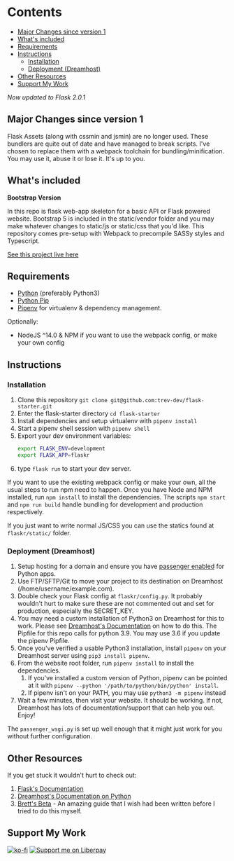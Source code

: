 # Contents
<!-- MarkdownTOC autolink="true" autoanchor="true" -->

- [Major Changes since version 1](#major-changes-since-version-1)
- [What's included](#whats-included)
- [Requirements](#requirements)
- [Instructions](#instructions)
    - [Installation](#installation)
    - [Deployment \(Dreamhost\)](#deployment-dreamhost)
- [Other Resources](#other-resources)
- [Support My Work](#support-my-work)

<!-- /MarkdownTOC -->

*Now updated to Flask 2.0.1*

<a id="major-changes-since-version-1"></a>
## Major Changes since version 1

Flask Assets (along with cssmin and jsmin) are no longer used. These bundlers are quite out of date and have managed to break scripts. I've chosen to replace them with a webpack toolchain for bundling/minification. You may use it, abuse it or lose it. It's up to you.

<a id="whats-included"></a>
## What's included

**Bootstrap Version**

In this repo is flask web-app skeleton for a basic API or Flask powered website. Bootstrap 5 is included in the static/vendor folder and you may make whatever changes to static/js or static/css that you'd like. This repository comes pre-setup with Webpack to precompile SASSy styles and Typescript.

[See this project live here](<http://flask-skeleton.trevdev.ca/>)

<a id="requirements"></a>
## Requirements

-   [Python](https://www.python.org/downloads/) (preferably Python3)
-   [Python Pip](https://pip.pypa.io/en/stable/installing/)
-   [Pipenv](https://pipenv.readthedocs.io/en/latest/) for virtualenv & dependency management.

Optionally:
- NodeJS ^14.0 & NPM if you want to use the webpack config, or make your own config

<a id="instructions"></a>
## Instructions

<a id="installation"></a>
### Installation

1.  Clone this repository `git clone git@github.com:trev-dev/flask-starter.git`
2.  Enter the flask-starter directory `cd flask-starter`
3.  Install dependencies and setup virtualenv with `pipenv install`
4.  Start a pipenv shell session with `pipenv shell`
5.  Export your dev environment variables:
    ```bash
    export FLASK_ENV=development
    export FLASK_APP=flaskr
    ```
6.  type `flask run` to start your dev server.  

If you want to use the existing webpack config or make your own, all the usual steps to run npm need to happen. Once you have Node and NPM installed, run `npm install` to install the dependencies. The scripts `npm start` and `npm run build` handle bundling for development and production respectively.

If you just want to write normal JS/CSS you can use the statics found at `flaskr/static/` folder.

<a id="deployment-dreamhost"></a>
### Deployment (Dreamhost)

1.  Setup hosting for a domain and ensure you have [passenger enabled](https://help.dreamhost.com/hc/en-us/articles/216385637-How-do-I-enable-Passenger-on-my-domain) for Python apps.
2.  Use FTP/SFTP/Git to move your project to its destination on Dreamhost (/home/username/example.com).
3.  Double check your Flask config at `flaskr/config.py`. It probably wouldn't hurt to make sure these are not commented out and set for production, especially the SECRET_KEY.
4.  You may need a custom installation of Python3 on Dreamhost for this to work. Please see [Dreamhost's Documentation](https://help.dreamhost.com/hc/en-us/articles/115000702772-Installing-a-custom-version-of-Python-3) on how to do this. The Pipfile for this repo calls for python 3.9. You may use 3.6 if you update the pipenv Pipfile.
5. Once you've verified a usable Python3 installation, install `pipenv` on your Dreamhost server using `pip3 install pipenv`.
6. From the website root folder, run `pipenv install` to install the dependencies.
    1. If you've installed a custom version of Python, pipenv can be pointed at it with `pipenv --python '/path/to/python/bin/python' install`.
    2. If pipenv isn't on your PATH, you may use `python3 -m pipenv` instead
7. Wait a few minutes, then visit your website. It should be working. If not, Dreamhost has lots of documentation/support that can help you out. Enjoy!

The `passenger_wsgi.py` is set up well enough that it might just work for you without further configuration.

<a id="other-resources"></a>
## Other Resources

If you get stuck it wouldn't hurt to check out:

1. [Flask's Documentation](https://flask.palletsprojects.com/en/2.0.x/)
2. [Dreamhost's Documentation on Python](https://help.dreamhost.com/hc/en-us/articles/216137717)
3. [Brett's Beta](http://www.brettsbeta.com/blog/2020/07/flask-on-dreamhost-shared-website-hosting/) - An amazing guide that I wish had been written before I tried to do this myself.

<a id="support-my-work"></a>
## Support My Work

[![ko-fi](https://ko-fi.com/img/githubbutton_sm.svg)](https://ko-fi.com/Y8Y34UWHH) [![Support me on Liberpay](https://liberapay.com/assets/widgets/donate.svg)](https://liberapay.com/trev.dev/donate)